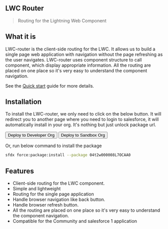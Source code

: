 ## LWC Router

> Routing for the Lightning Web Component

## What it is

LWC-router is the client-side routing for the LWC. It allows us to build a single page web application with navigation without the page refreshing as the user navigates. LWC-router uses component structure to call component, which display appropriate information. All the routing are placed on one place so it's very easy to understand the component navigation.

See the [Quick start](quickstart.md) guide for more details.

## Installation

To install the LWC-router, we only need to click on the below button. It will redirect you to another page where you need to login to salesforce, it will automatically install in your org. It's nothing but just unlock package url.

<button type="button" class="btn btn-outline-primary"><i class="fab fa-salesforce"></i> Deploy to Developer Org</button>
<button type="button" class="btn btn-outline-primary"><i class="fab fa-salesforce"></i> Deploy to Sandbox Org</button>

Or, run below command to install the package
```bash
sfdx force:package:install --package 04t2w000008L7OCAA0
```

## Features

- Client-side routing for the LWC component.
- Simple and lightweight
- Routing for the single page application
- Handle browser navigation like back button.
- Handle browser refresh button.
- All the routing are placed on one place so it's very easy to understand the component navigation.
- Compatible for the Community and salesforce 1 application

